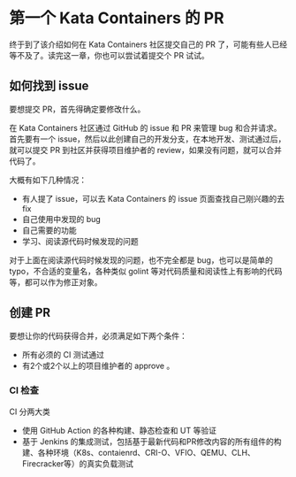 # 第一个 Kata Containers 的 PR

终于到了该介绍如何在 Kata Containers 社区提交自己的 PR 了，可能有些人已经等不及了。读完这一章，你也可以尝试着提交个 PR 试试。

## 如何找到 issue

要想提交 PR，首先得确定要修改什么。

在 Kata Containers 社区通过 GitHub 的 issue 和 PR 来管理 bug 和合并请求。首先要有一个 issue，然后以此创建自己的开发分支，在本地开发、测试通过后，就可以提交 PR 到社区并获得项目维护者的 review，如果没有问题，就可以合并代码了。


大概有如下几种情况：

- 有人提了 issue，可以去 Kata Containers 的 issue 页面查找自己刚兴趣的去 fix
- 自己使用中发现的 bug
- 自己需要的功能
- 学习、阅读源代码时候发现的问题

对于上面在阅读源代码时候发现的问题，也不完全都是 bug，也可以是简单的 typo，不合适的变量名，各种类似 golint 等对代码质量和阅读性上有影响的代码等，都可以作为修正对象。


## 创建 PR


要想让你的代码获得合并，必须满足如下两个条件：

- 所有必须的 CI 测试通过
- 有2个或2个以上的项目维护者的 approve 。

### CI 检查

CI 分两大类

- 使用 GitHub Action 的各种构建、静态检查和 UT 等验证
- 基于 Jenkins 的集成测试，包括基于最新代码和PR修改内容的所有组件的构建、各种环境（K8s、contaienrd、CRI-O、VFIO、QEMU、CLH、Firecracker等）的真实负载测试


